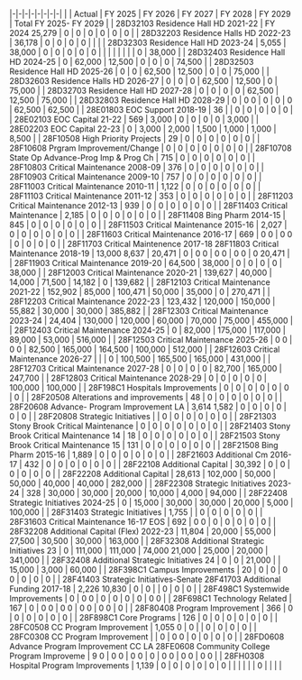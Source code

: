 |-|-|-|-|-|-|-|-|
| | Actual | FY 2025 | FY 2026 | FY 2027 | FY 2028 | FY 2029 | Total FY 2025- FY 2029 |
| 28D32103 Residence Hall HD 2021-22 | FY 2024  25,279 | 0 | 0 | 0 | 0 | 0 | 0 |
| 28D32203 Residence Halls HD 2022-23 | 36,178 | 0 | 0 | 0 | 0 | | |
| 28D32303 Residence Hall HD 2023-24 | 5,055 | 38,000 | 0 | 0 | 0 | 0 | 0 |
| | | | | | | 0 | 38,000 |
| 28D32403 Residence Hall HD 2024-25 | 0 | 62,000 | 12,500 | 0 | 0 | 0 | 74,500 |
| 28D32503 Residence Hall HD 2025-26 | 0 | 0 | 62,500 | 12,500 | 0 | 0 | 75,000 |
| 28D32603 Residence Halls HD 2026-27 | 0 | 0 | 0 | 62,500 | 12,500 | 0 | 75,000 |
| 28D32703 Residence Hall HD 2027-28 | 0 | 0 | 0 | 0 | 62,500 | 12,500 | 75,000 |
| 28D32803 Residence Hall HD 2028-29 | 0 | 0  0 | 0 | 0 | 0 | 62,500 | 62,500 |
| 28E01803 EOC Support 2018-19 | 36 | | 0 | 0 | 0 | 0 | 0 |
| 28E02103 EOC Capital 21-22 | 569 | 3,000 | 0 | 0 | 0 | 0 | 3,000 |
| 28E02203 EOC Capital 22-23 | 0 | 3,000 | 2,000 | 1,500 | 1,000 | 1,000 | 8,500 |
| 28F10508 High Priority Projects | 29 | 0 | 0 | 0 | 0 | 0 | 0 |
| 28F10608 Prgram Improvement/Change | 0 | 0 | 0 | 0 | 0 | 0 | 0 |
| 28F10708 State Op Advance-Prog Imp & Prog Ch | 715 | 0 | 0 | 0 | 0 | 0 | 0 |
| 28F10803 Critical Maintenance 2008-09 | 376 | 0 | 0 | 0 | 0 | 0 | 0 |
| 28F10903 Critical Maintenance 2009-10 | 757 | 0 | 0 | 0 | 0 | 0 | 0 |
| 28F11003 Critical Maintenance 2010-11 | 1,122 | 0 | 0 | 0 | 0 | 0 | 0 |
| 28F11103 Critical Maintenance 2011-12 | 353 | 0 | 0 | 0 | 0 | 0 | 0 |
| 28F11203 Critical Maintenance 2012-13 | 939 | 0 | 0 | 0 | 0 | 0 | 0 |
| 28F11403 Critical Maintenance | 2,185 | 0 | 0 | 0 | 0 | 0 | 0 |
| 28F11408 Bing Pharm 2014-15 | 845 | 0 | 0 | 0 | 0 | 0 | 0 |
| 28F11503 Critical Maintenance 2015-16 | 2,027 | 0 | 0 | 0 | 0 | 0 | 0 |
| 28F11603 Critical Maintenance 2016-17 | 669 | 0  0 | 0  0 | 0 | 0 | 0 | 0 |
| 28F11703 Critical Maintenence 2017-18 28F11803 Critical Maintenance 2018-19 | 13,000  8,637 | 20,471 | 0 | 0  0 | 0  0 | 0  0 | 0  20,471 |
| 28F11903 Critical Maintenance 2019-20 | 64,500 | 38,000 | 0 | 0 | 0 | 0 | 38,000 |
| 28F12003 Critical Maintenance 2020-21 | 139,627 | 40,000 | 14,000 | 71,500 | 14,182 | 0 | 139,682 |
| 28F12103 Critical Maintenance 2021-22 | 152,902 | 85,000 | 100,471 | 50,000 | 35,000 | 0 | 270,471 |
| 28F12203 Critical Maintenance 2022-23 | 123,432 | 120,000 | 150,000 | 55,882 | 30,000 | 30,000 | 385,882 |
| 28F12303 Critical Maintenance 2023-24 | 24,404 | 130,000 | 120,000 | 60,000 | 70,000 | 75,000 | 455,000 |
| 28F12403 Critical Maintenance 2024-25 | 0 | 82,000 | 175,000 | 117,000 | 89,000 | 53,000 | 516,000 |
| 28F12503 Critical Maintenance 2025-26 | 0  0 | 0  0 | 82,500 | 165,000 | 164,500 | 100,000 | 512,000 |
| 28F12603 Critical Maintenance 2026-27 | | | 0 | 100,500 | 165,500 | 165,000 | 431,000 |
| 28F12703 Critical Maintenance 2027-28 | 0 | 0 | 0 | 0 | 82,700 | 165,000 | 247,700 |
| 28F12803 Critical Maintenance 2028-29 | 0 | 0 | 0 | 0 | 0 | 100,000 | 100,000 |
| 28F198C1 Hospitals Improvements | 0 | 0 | 0 | 0 | 0 | 0 | 0 |
| 28F20508 Alterations and improvements | 48 | 0 | 0 | 0 | 0 | 0 | 0 |
| 28F20608 Advance- Program Improvement LA | 3,614  1,582 | 0 | 0 | 0 | 0 | 0 | 0 |
| 28F20808 Strategic Initiatives | | 0 | 0 | 0 | 0 | 0 | 0 |
| 28F21303 Stony Brook Critical Maintenance | 0 | 0 | 0 | 0 | 0 | 0 | 0 |
| 28F21403 Stony Brook Critical Maintenance 14 | 18 | 0 | 0 | 0 | 0 | 0 | 0 |
| 28F21503 Stony Brook Critical Maintenance 15 | 131 | 0 | 0 | 0 | 0 | 0 | 0 |
| 28F21508 Bing Pharm 2015-16 | 1,889 | 0 | 0 | 0 | 0 | 0 | 0 |
| 28F21603 Additional Cm 2016-17 | 432 | 0 | 0 | 0 | 0 | 0 | 0 |
| 28F22108 Additional Capital | 30,392 | 0 | 0 | 0 | 0 | 0 | 0 |
| 28F22208 Additional Capital | 28,613 | 102,000 | 50,000 | 50,000 | 40,000 | 40,000 | 282,000 |
| 28F22308 Strategic Initiatives 2023-24 | 328 | 30,000 | 30,000 | 20,000 | 10,000 | 4,000 | 94,000 |
| 28F22408 Strategic Initiatives 2024-25 | 0 | 15,000 | 30,000 | 30,000 | 20,000 | 5,000 | 100,000 |
| 28F31403 Strategic Initiatives | 1,755 | | 0 | 0 | 0 | 0 | 0 |
| 28F31603 Critical Maintenance 16-17 EOS | 692 | 0  0 | 0 | 0 | 0 | 0 | 0 |
| 28F32208 Additional Capital (Flex) 2022-23 | 11,804 | 20,000 | 55,000 | 27,500 | 30,500 | 30,000 | 163,000 |
| 28F32308 Additional Strategic Initiatives 23 | 0 | 111,000 | 111,000 | 74,000  21,000 | 25,000 | 20,000 | 341,000 |
| 28F32408 Additional Strategic Initiatives 24 | 0 | 0 | 21,000 | | 15,000 | 3,000 | 60,000 |
| 28F398C1 Campus Improvements | 20 | 0 | 0 | 0  0 | 0 | 0 | 0 |
| 28F41403 Strategic Initiatives-Senate 28F41703 Additional Funding 2017-18 | 2,226  10,830 | 0 | 0 | | 0 | 0 | 0 |
| 28F498C1 Systemwide Improvements | 0 | 0  0 | 0 | 0 | 0 | 0 | 0  0 |
| 28F698C1 Technology Related | 167 | 0 | 0  0 | 0  0 | 0  0 | 0  0 | 0 |
| 28F80408 Program Improvement | 366 | 0 | 0 | 0 | 0 | 0 | 0 |
| 28F898C1 Core Programs | 126 | 0 | 0 | 0 | 0 | 0 | 0 |
| 28FC0508 CC Program Improvement | 1,055  0 | 0 | | 0 | 0 | 0 | 0 |
| 28FC0308 CC Program Improvement | | 0 | 0  0 | 0 | 0 | 0 | 0 |
| 28FD0608 Advance Program Improvement CC LA 28FE0608 Community College Program Improveme | 9  0 | 0  0 | 0  0 | 0 | 0  0 | 0  0 | 0  0 |
| 28FH0308 Hospital Program Improvements | 1,139 | 0 | 0 | 0 | 0 | 0 | 0 |
| | | | | 0 | | | |